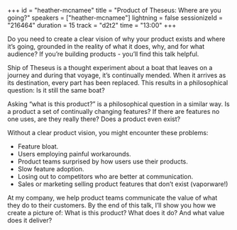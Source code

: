 +++
id = "heather-mcnamee"
title = "Product of Theseus: Where are you going?"
speakers = ["heather-mcnamee"]
lightning = false
sessionizeId = "216464"
duration = 15
track = "d2t2"
time = "13:00"
+++

Do you need to create a clear vision of why your product exists and where it’s going, grounded in the reality of what it does, why, and for what audience?  If you’re building products - you’ll find this talk helpful. 

Ship of Theseus is a thought experiment about a boat that leaves on a journey and during that voyage, it’s continually mended. When it arrives as its destination, every part has been replaced. This results in a philosophical question: Is it still the same boat? 

Asking “what is this product?” is a philosophical question in a similar way. Is a product a set of continually changing features? If there are features no one uses, are they really there? Does a product even exist? 

Without a clear product vision, you might encounter these problems:

- Feature bloat. 
- Users employing painful workarounds.
- Product teams surprised by how users use their products. 
- Slow feature adoption. 
- Losing out to competitors who are better at communication.
- Sales or marketing selling product features that don’t exist (vaporware!)

At my company, we help product teams communicate the value of what they do to their customers. By the end of this talk, I’ll show you how we create a picture of: What is this product? What does it do? And what value does it deliver?
